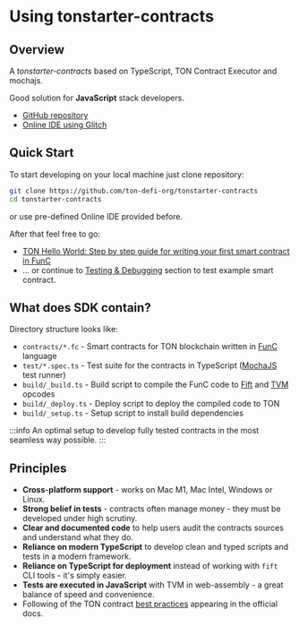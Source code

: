 # Using tonstarter-contracts

## Overview

A _tonstarter-contracts_ based on TypeScript, TON Contract Executor and mochajs. 

Good solution for **JavaScript** stack developers.

* [GitHub repository](https://github.com/ton-defi-org/tonstarter-contracts)
* [Online IDE using Glitch](https://glitch.com/edit/#!/remix/clone-from-repo?&REPO_URL=https%3A%2F%2Fgithub.com%2Fton-defi-org%2Ftonstarter-contracts.git)

## Quick Start

To start developing on your local machine just clone repository:

```bash
git clone https://github.com/ton-defi-org/tonstarter-contracts
cd tonstarter-contracts
```
or use pre-defined Online IDE provided before.

After that feel free to go:
* [TON Hello World: Step by step guide for writing your first smart contract in FunC](https://society.ton.org/ton-hello-world-step-by-step-guide-for-writing-your-first-smart-contract-in-func)
* ... or continue to [Testing & Debugging](/develop/smart-contracts/testing/tonstarter) section to test example smart contract.


## What does SDK contain?

Directory structure looks like:

* `contracts/*.fc` - Smart contracts for TON blockchain written in [FunC](https://ton.org/docs/#/func) language
* `test/*.spec.ts` - Test suite for the contracts in TypeScript ([MochaJS](https://mochajs.org/) test runner)
* `build/_build.ts` - Build script to compile the FunC code to [Fift](https://ton.org/docs/fiftbase.pdf) and [TVM](https://ton.org/docs/tvm.pdf) opcodes
* `build/_deploy.ts` - Deploy script to deploy the compiled code to TON
* `build/_setup.ts` - Setup script to install build dependencies

:::info
An optimal setup to develop fully tested contracts in the most seamless way possible.
:::

## Principles

* **Cross-platform support** - works on Mac M1, Mac Intel, Windows or Linux.
* **Strong belief in tests** - contracts often manage money - they must be developed under high scrutiny.
* **Clear and documented code** to help users audit the contracts sources and understand what they do.
* **Reliance on modern TypeScript** to develop clean and typed scripts and tests in a modern framework.
* **Reliance on TypeScript for deployment** instead of working with `fift` CLI tools - it's simply easier.
* **Tests are executed in JavaScript** with TVM in web-assembly - a great balance of speed and convenience.
* Following of the TON contract [best practices](/develop/smart-contracts/guidelines) appearing in the official docs.
